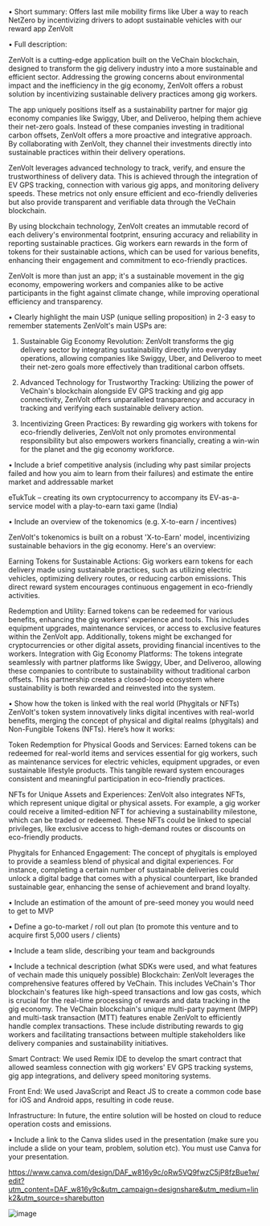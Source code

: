 •	Short summary: Offers last mile mobility firms like Uber a way to reach NetZero by incentivizing drivers to adopt sustainable vehicles with our reward app ZenVolt

•	Full description:

ZenVolt is a cutting-edge application built on the VeChain blockchain, designed to transform the gig delivery industry into a more sustainable and efficient sector. Addressing the growing concerns about environmental impact and the inefficiency in the gig economy, ZenVolt offers a robust solution by incentivizing sustainable delivery practices among gig workers.

The app uniquely positions itself as a sustainability partner for major gig economy companies like Swiggy, Uber, and Deliveroo, helping them achieve their net-zero goals. Instead of these companies investing in traditional carbon offsets, ZenVolt offers a more proactive and integrative approach. By collaborating with ZenVolt, they channel their investments directly into sustainable practices within their delivery operations.

ZenVolt leverages advanced technology to track, verify, and ensure the trustworthiness of delivery data. This is achieved through the integration of EV GPS tracking, connection with various gig apps, and monitoring delivery speeds. These metrics not only ensure efficient and eco-friendly deliveries but also provide transparent and verifiable data through the VeChain blockchain.

By using blockchain technology, ZenVolt creates an immutable record of each delivery's environmental footprint, ensuring accuracy and reliability in reporting sustainable practices. Gig workers earn rewards in the form of tokens for their sustainable actions, which can be used for various benefits, enhancing their engagement and commitment to eco-friendly practices.

ZenVolt is more than just an app; it's a sustainable movement in the gig economy, empowering workers and companies alike to be active participants in the fight against climate change, while improving operational efficiency and transparency.

•	Clearly highlight the main USP (unique selling proposition) in 2-3 easy to remember statements
ZenVolt's main USPs are:
1.	Sustainable Gig Economy Revolution: ZenVolt transforms the gig delivery sector by integrating sustainability directly into everyday operations, allowing companies like Swiggy, Uber, and Deliveroo to meet their net-zero goals more effectively than traditional carbon offsets.

2.	Advanced Technology for Trustworthy Tracking: Utilizing the power of VeChain's blockchain alongside EV GPS tracking and gig app connectivity, ZenVolt offers unparalleled transparency and accuracy in tracking and verifying each sustainable delivery action.

3.	Incentivizing Green Practices: By rewarding gig workers with tokens for eco-friendly deliveries, ZenVolt not only promotes environmental responsibility but also empowers workers financially, creating a win-win for the planet and the gig economy workforce.




•	Include a brief competitive analysis (including why past similar projects failed and how you aim to learn from their failures) and estimate the entire market and addressable market

eTukTuk – creating its own cryptocurrency to accompany its EV-as-a-service model with a play-to-earn taxi game (India)


•	Include an overview of the tokenomics (e.g. X-to-earn / incentives)

ZenVolt's tokenomics is built on a robust 'X-to-Earn' model, incentivizing sustainable behaviors in the gig economy. Here's an overview:

Earning Tokens for Sustainable Actions: Gig workers earn tokens for each delivery made using sustainable practices, such as utilizing electric vehicles, optimizing delivery routes, or reducing carbon emissions. This direct reward system encourages continuous engagement in eco-friendly activities.

Redemption and Utility: Earned tokens can be redeemed for various benefits, enhancing the gig workers' experience and tools. This includes equipment upgrades, maintenance services, or access to exclusive features within the ZenVolt app. Additionally, tokens might be exchanged for cryptocurrencies or other digital assets, providing financial incentives to the workers.
Integration with Gig Economy Platforms: The tokens integrate seamlessly with partner platforms like Swiggy, Uber, and Deliveroo, allowing these companies to contribute to sustainability without traditional carbon offsets. This partnership creates a closed-loop ecosystem where sustainability is both rewarded and reinvested into the system.




•	Show how the token is linked with the real world (Phygitals or NFTs)
ZenVolt's token system innovatively links digital incentives with real-world benefits, merging the concept of physical and digital realms (phygitals) and Non-Fungible Tokens (NFTs). Here’s how it works:

Token Redemption for Physical Goods and Services: Earned tokens can be redeemed for real-world items and services essential for gig workers, such as maintenance services for electric vehicles, equipment upgrades, or even sustainable lifestyle products. This tangible reward system encourages consistent and meaningful participation in eco-friendly practices.

NFTs for Unique Assets and Experiences: ZenVolt also integrates NFTs, which represent unique digital or physical assets. For example, a gig worker could receive a limited-edition NFT for achieving a sustainability milestone, which can be traded or redeemed. These NFTs could be linked to special privileges, like exclusive access to high-demand routes or discounts on eco-friendly products.

Phygitals for Enhanced Engagement: The concept of phygitals is employed to provide a seamless blend of physical and digital experiences. For instance, completing a certain number of sustainable deliveries could unlock a digital badge that comes with a physical counterpart, like branded sustainable gear, enhancing the sense of achievement and brand loyalty.


•	Include an estimation of the amount of pre-seed money you would need to get to MVP

 



•	Define a go-to-market / roll out plan (to promote this venture and to acquire first 5,000 users / clients)
 
•	Include a team slide, describing your team and backgrounds
 


•	Include a technical description (what SDKs were used, and what features of vechain made this uniquely possible)
Blockchain: ZenVolt leverages the comprehensive features offered by VeChain. This includes VeChain's Thor blockchain's features like high-speed transactions and low gas costs, which is crucial for the real-time processing of rewards and data tracking in the gig economy. The VeChain blockchain's unique multi-party payment (MPP) and multi-task transaction (MTT) features enable ZenVolt to efficiently handle complex transactions.  These include distributing rewards to gig workers and facilitating transactions between multiple stakeholders like delivery companies and sustainability initiatives.

Smart Contract: We used Remix IDE to develop the smart contract that allowed seamless connection with gig workers' EV GPS tracking systems, gig app integrations, and delivery speed monitoring systems.


Front End: We used JavaScript and React JS to create a common code base for iOS and Android apps, resulting in code reuse.

Infrastructure: In future, the entire solution will be hosted on cloud to reduce operation costs and emissions.



•	Include a link to the Canva slides used in the presentation (make sure you include a slide on your team, problem, solution etc). You must use Canva for your presentation.

https://www.canva.com/design/DAF_w816y9c/oRw5VQ9fwzC5jP8fzBue1w/edit?utm_content=DAF_w816y9c&utm_campaign=designshare&utm_medium=link2&utm_source=sharebutton

![image](https://github.com/AbdurRazzak01/BCG-Submission/assets/118551473/f00ac0b8-c4de-4d31-a2d5-a0971098dacc)
